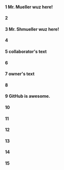 #### 1 Mr. Mueller wuz here!
#### 2
#### 3 Mr. Shmueller wuz here!
#### 4
#### 5 collaborator's text
#### 6
#### 7 owner's text
#### 8
#### 9 GitHub is awesome.
#### 10
#### 11
#### 12
#### 13
#### 14
#### 15